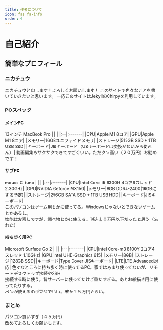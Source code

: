 ```yaml
---
title: 作者について
icon: fas fa-info
order: 4
---
```


# 自己紹介
## 簡単なプロフィール
### ニカチュウ
ニカチュウと申します！よろしくお願いします！
このサイトで色々なことを書いていきたいと思います。
一応このサイトはJekyllのChirpyを利用しています。
### PCスペック

#### メインPC
13インチ MacBook Pro
|   |        |
|:--|:-------|
|CPU|Apple M1 8コア|
|GPU|Apple M1 8コア|
|メモリー|16GBユニファイドメモリ|
|ストレージ|512GB SSD + 1TB USB SSD|
|キーボード|JISキーボード（USキーボードは変換がないから使えん）|
動画編集もサクサクできてすごくいい。ただクソ高い（２０万円）お勧めです！  

#### サブPC
mouse G-tune
|   |        |
|:--|:-------|
|CPU|Intel Core-i5 8300H 4コア8スレッド 2.30GHz|
|GPU|NVIDIA Geforce MX150|
|メモリー|8GB DDR4-2400(16GBにする予定)|
|ストレージ|256GB SATA SSD + 1TB USB HDD|
|キーボード|JISキーボード|  
このパソコンはゲーム用とかに使ってる。Windowsじゃないとできないゲームとかあるし。  
性能はお察しですが、調べ物とかに使える。税込１０万円以下だったと思う（忘れた）

#### 持ち歩く用PC
Microsoft Surface Go 2
|   |        |
|:--|:-------|
|CPU|Intel Core-m3 8100Y 2コア4スレッド 1.10GHz|
|GPU|Intel UHD-Graphics 615|
|メモリー|8GB|
|ストレージ|128GB SSD|
|キーボード|Type Cover JISキーボード|
|LTE|LTE Advanced対応|
色々なところに持ち歩く時に使ってるPC。家ではあまり使ってないが、リモートデスクトップ接続やSSH  
接続する時に使う。昔サーバーに使ってたけど重たすぎる。あとお絵描き用に使ってたりする。  
ペンが使えるのがマジでいい。確か１５万円ぐらい。

### まとめ
パソコン買いすぎ（４５万円）  
改めてよろしくお願いします。
